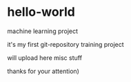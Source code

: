 # hello-world

machine learning project

it's my first git-repository training project

will upload here misc stuff

thanks for your attention)
